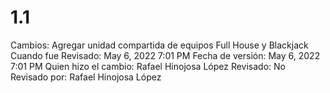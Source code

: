 # 1.1

Cambios: Agregar unidad compartida de equipos Full House y Blackjack
Cuando fue Revisado: May 6, 2022 7:01 PM
Fecha de  versión: May 6, 2022 7:01 PM
Quien hizo el cambio: Rafael Hinojosa López
Revisado: No
Revisado por: Rafael Hinojosa López
